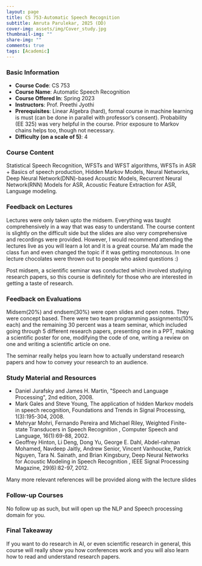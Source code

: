 ```yaml
---
layout: page
title: CS 753-Automatic Speech Recognition
subtitle: Amruta Parulekar, 2025 (DD)
cover-img: assets/img/Cover_study.jpg
thumbnail-img: ""
share-img: ""
comments: true
tags: [Academic]
---
```


### Basic Information

- **Course Code**: CS 753
- **Course Name**: Automatic Speech Recognition
- **Course Offered In**: Spring 2023
- **Instructors**: Prof. Preethi Jyothi
- **Prerequisites**: Linear Algebra (hard), formal course in machine learning is must (can be done in parallel with professor’s consent). Probability (EE 325) was very helpful in the course. Prior exposure to Markov chains helps too, though not necessary.
- **Difficulty (on a scale of 5)**: 4

### Course Content


Statistical Speech Recognition, WFSTs and WFST algorithms, WFSTs in ASR + Basics of speech production, Hidden Markov Models, Neural Networks, Deep Neural Network(DNN)-based Acoustic Models, Recurrent Neural Network(RNN) Models for ASR, Acoustic Feature Extraction for ASR, Language modeling.
### Feedback on Lectures


Lectures were only taken upto the midsem. Everything was taught comprehensively in a way that was easy to understand. The course content is slightly on the difficult side but the slides are also very comprehensive and recordings were provided. However, I would recommend attending the lectures live as you will learn a lot and it is a great course. Ma'am made the class fun and even changed the topic if it was getting monotonous. In one lecture chocolates were thrown out to people who asked questions :)

Post midsem, a scientific seminar was conducted which involved studying research papers, so this course is definitely for those who are interested in getting a taste of research. 
### Feedback on Evaluations


Midsem(20%) and endsem(30%) were open slides and open notes. They were concept based. There were two team programming assignments(10% each) and the remaining 30 percent was a team seminar, which included going through 5 different research papers, presenting one in a PPT, making a scientific poster for one, modifying the code of one, writing a review on one and writing a scientific article on one.

The seminar really helps you learn how to actually understand research papers and how to convey your research to an audience.
### Study Material and Resources


- Daniel Jurafsky and James H. Martin, "Speech and Language Processing", 2nd edition, 2008.
- Mark Gales and Steve Young, The application of hidden Markov models in speech recognition, Foundations and Trends in Signal Processing, 1(3):195-304, 2008.
- Mehryar Mohri, Fernando Pereira and Michael Riley, Weighted Finite-state Transducers in Speech Recognition , Computer Speech and Language, 16(1):69-88, 2002.
- Geoffrey Hinton, Li Deng, Dong Yu, George E. Dahl, Abdel-rahman Mohamed, Navdeep Jaitly, Andrew Senior, Vincent Vanhoucke, Patrick Nguyen, Tara N. Sainath, and Brian Kingsbury, Deep Neural Networks for Acoustic Modeling in Speech Recognition , IEEE Signal Processing Magazine, 29(6):82-97, 2012.

Many more relevant references will be provided along with the lecture slides
### Follow-up Courses


No follow up as such, but will open up the NLP and Speech processing domain for you.
### Final Takeaway


If you want to do research in AI, or even scientific research in general, this course will really show you how conferences work and you will also learn how to read and understand research papers.